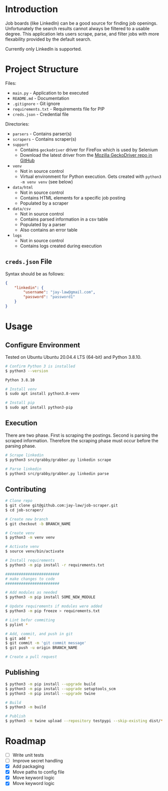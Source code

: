 # Introduction

Job boards (like LinkedIn) can be a good source for finding job openings.  Unfortunately the search results cannot always be filtered to a usable degree.  This application lets users scrape, parse, and filter jobs with more flexability provided by the default search.

Currently only LinkedIn is supported.

# Project Structure

Files:
- `main.py` - Application to be executed
- `README.md` - Documentation
- `.gitignore` - Git ignore
- `requirements.txt` - Requirements file for PIP 
- `creds.json` - Credential file 

Directories:
- `parsers` - Contains parser(s)
- `scrapers` - Contains scraper(s)
- `support` 
    - Contains `geckodriver` driver for FireFox which is used by Selenium
    - Download the latest driver from the [Mozilla GeckoDriver repo in GitHub](https://github.com/mozilla/geckodriver)
- `venv` 
    - Not in source control
    - Virtual environment for Python execution.  Gets created with `python3 -m venv venv` (see below)
- `data/html` 
    - Not in source control
    - Contains HTML elements for a specific job posting
    - Populated by a scraper
- `data/csv` 
    - Not in source control
    - Contains parsed information in a csv table
    - Populated by a parser
    - Also contains an error table
- `logs` 
    - Not in source control
    - Contains logs created during execution

## `creds.json` File

Syntax should be as follows:

```json
{
    "linkedin": {
        "username": "jay-law@gmail.com",
        "password": "password1"
    }
}
```

# Usage

## Configure Environment

Tested on Ubuntu Ubuntu 20.04.4 LTS (64-bit) and Python 3.8.10.

```bash
# Confirm Python 3 is installed
$ python3 --version

Python 3.8.10

# Install venv
$ sudo apt install python3.8-venv

# Install pip
$ sudo apt install python3-pip
```

## Execution

There are two phase.  First is scraping the postings.  Second is parsing the scraped information.  Therefore the scraping phase must occur before the parsing phase.

```bash
# Scrape linkedin
$ python3 src/grabby/grabber.py linkedin scrape

# Parse linkedin
$ python3 src/grabby/grabber.py linkedin parse
```

## Contributing

```bash
# Clone repo
$ git clone git@github.com:jay-law/job-scraper.git
$ cd job-scraper/

# Create new branch
$ git checkout -b BRANCH_NAME

# Create venv
$ python3 -m venv venv

# Activate venv
$ source venv/bin/activate

# Install requirements
$ python3 -m pip install -r requirements.txt

########################
# make changes to code
########################

# Add modules as needed
$ python3 -m pip install SOME_NEW_MODULE

# Update requirements if modules were added
$ python3 -m pip freeze > requirements.txt

# Lint befor commiting
$ pylint *

# Add, commit, and push in git
$ git add *
$ git commit -m 'git commit message'
$ git push -u origin BRANCH_NAME

# Create a pull request
```

## Publishing

```bash
$ python3 -m pip install --upgrade build
$ python3 -m pip install --upgrade setuptools_scm
$ python3 -m pip install --upgrade twine

# Build 
$ python3 -m build

# Publish
$ python3 -m twine upload --repository testpypi --skip-existing dist/*
```

# Roadmap

* [ ] Write unit tests
* [ ] Improve secret handling
* [x] Add packaging
* [x] Move paths to config file
* [x] Move keyword logic
* [x] Move keyword logic
